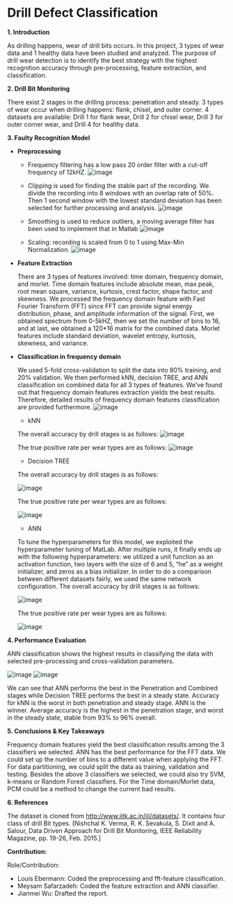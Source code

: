 # Drill Defect Classification

**1. Introduction**

   As drilling happens, wear of drill bits occurs. In this project, 3 types of wear data and 1 healthy data have been studied and analyzed. The purpose of drill wear detection is to identify the best strategy with the highest recognition accuracy through pre-processing, feature extraction, and classification.

**2. Drill Bit Monitoring**

   There exist 2 stages in the drilling process: penetration and steady. 3 types of wear occur when drilling happens: flank, chisel, and outer corner. 4 datasets are available: Drill 1 for flank wear, Drill 2 for chisel wear, Drill 3 for outer corner wear, and Drill 4 for healthy data.

**3. Faulty Recognition Model**
  
  - **Preprocessing**

    - Frequency filtering has a low pass 20 order filter with a cut-off frequency of 12kHZ.
    ![image](https://user-images.githubusercontent.com/51737180/208764883-8085a0d7-d61f-422b-a9d4-a5c60b0f6264.png)

    - Clipping is used for finding the stable part of the recording. We divide the recording into 8 windows with an overlap rate of 50%. Then 1 second window with the lowest standard deviation has been selected for further processing and analysis.
    ![image](https://user-images.githubusercontent.com/51737180/208764964-38056479-d77d-4dc2-a798-34f3396ca778.png)


    - Smoothing is used to reduce outliers, a moving average filter has been used to implement that in Matlab
    ![image](https://user-images.githubusercontent.com/51737180/208764998-4bc19fa0-d13a-43df-b6b7-6ff1e149dc5a.png)


    - Scaling: recording is scaled from 0 to 1 using Max-Min Normalization.
    ![image](https://user-images.githubusercontent.com/51737180/208765018-b2e2be70-bf2d-4e1d-95bb-5c60f2244369.png)


   - **Feature Extraction**


     There are 3 types of features involved: time domain, frequency domain, and morlet. Time domain features include absolute mean, max peak, root mean square, variance, kurtosis, crest factor, shape factor, and skewness. We processed the frequency domain feature with Fast Fourier Transform (FFT) since FFT can provide signal energy distribution, phase, and amplitude information of the signal. First, we obtained spectrum from 0-5kHZ, then we set the number of bins to 16, and at last, we obtained a 120*16 matrix for the combined data. Morlet features include standard deviation, wavelet entropy, kurtosis, skewness, and variance. 

  - **Classification in frequency domain**


    We used 5-fold cross-validation to split the data into 80% training, and 20% validation. We then performed kNN, decision TREE, and ANN classification on combined data for all 3 types of features. We’ve found out that frequency domain features extraction yields the best results. Therefore, detailed results of frequency domain features classification are provided furthermore.
    ![image](https://user-images.githubusercontent.com/51737180/208765103-2c1e5c58-dbee-4f70-ad2d-12a55761b23b.png)

    
    - kNN
    
    The overall accuracy by drill stages is as follows:
    ![image](https://user-images.githubusercontent.com/51737180/208765192-5e4965d4-41a6-4705-9b55-b383bc2ce193.png)



    The true positive rate per wear types are as follows:
    ![image](https://user-images.githubusercontent.com/51737180/208765250-1677160f-1a27-4e47-8cd3-85bd8e90e1ba.png)



    - Decision TREE
    
    The overall accuracy by drill stages is as follows:
    
    ![image](https://user-images.githubusercontent.com/51737180/208765273-befc4bf0-1cd3-451f-af8c-f4dceb718908.png)


    The true positive rate per wear types are as follows:
    
    ![image](https://user-images.githubusercontent.com/51737180/208765598-f853ccbf-c49b-41e7-b2d1-b1c9bdc811f6.png)


    - ANN

    To tune the hyperparameters for this model, we exploited the hyperparameter tuning of MatLab. After multiple runs, it finally ends up with the following hyperparameters: we utilized a unit function as an activation function, two layers with the size of 6 and 5, “he” as a weight initializer, and zeros as a bias initializer. In order to do a comparison between different datasets fairly, we used the same network configuration. The overall accuracy by drill stages is as follows:
    
    ![image](https://user-images.githubusercontent.com/51737180/208765400-072bef53-ec9d-480b-aa59-45ad681505f7.png)





    The true positive rate per wear types are as follows:
    
    ![image](https://user-images.githubusercontent.com/51737180/208765415-d5903b2d-d230-494a-a5ba-a163f2dd9517.png)


**4. Performance Evaluation**


   ANN classification shows the highest results in classifying the data with selected pre-processing and cross-validation parameters.
   
   ![image](https://user-images.githubusercontent.com/51737180/208765525-0f7604c7-8768-409a-8c0c-fd9c18a51cb7.png)
   ![image](https://user-images.githubusercontent.com/51737180/208765543-9d780e93-d601-4bdf-9105-6e24c18e92d8.png)




   We can see that ANN performs the best in the Penetration and Combined stages while Decision TREE performs the best in a steady state. Accuracy for kNN is the worst in both penetration and steady stage. ANN is the winner. Average accuracy is the highest in the penetration stage, and worst in the steady state, stable from 93% to 96% overall. 

**5. Conclusions & Key Takeaways**


   Frequency domain features yield the best classification results among the 3 classifiers we selected. ANN has the best performance for the FFT data.
We could set up the number of bins to a different value when applying the FFT. For data partitioning, we could split the data as training, validation and testing. Besides the above 3 classifiers we selected, we could also try SVM, k-means or Random Forest classifiers. For the Time domain/Morlet data, PCM could be a method to change the current bad results.


**6. References**

The dataset is cloned from http://www.iitk.ac.in/iil/datasets/. It contains four class of drill Bit types. [Nishchal K. Verma, R. K. Sevakula, S. Dixit and A. Salour, Data Driven Approach for Drill Bit Monitoring, IEEE Reliability Magazine, pp. 19-26, Feb. 2015.]


**Contribution:**

Role/Contribution:

* Louis Ebermann: Coded the preprocessing and fft-feature classification.
* Meysam Safarzadeh: Coded the feature extraction and ANN classifier.
* Jianmei Wu: Drafted the report.
